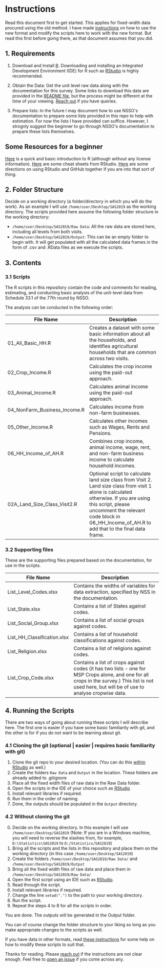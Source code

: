 # Instructions

Read this document first to get started. This applies for fixed-width data procured using the old method. I have made [instructions](https://github.com/s7u512/NSSO-77-SAS/blob/main/New_Format_Instructions.md) on how to use the new format and modify the scripts here to work with the new format. But read this first before going there, as that document assumes that you did.

## 1. Requirements

1.  Download and Install [R](https://cloud.r-project.org/). Downloading and installing an Integrated Development Environment (IDE) for R such as [RStudio](https://posit.co/products/open-source/rstudio/) is highly recommended.

2.  Obtain the Data: Get the unit level raw data along with the documentation for this survey. Some links to download this data are provided in the [README file](https://github.com/s7u512/NSSO-77-SAS/blob/main/README.md), but the process might be different at the time of your viewing. [Reach out](https://twitter.com/all_awry) if you have queries.

3.  Prepare lists: In the future I may document how to use NSSO's documentation to prepare some lists provided in this repo to help with estimation. For now the lists I have provided can suffice. However, I strognly suggest the beginner to go through NSSO's documentation to prepare these lists themselves.

## Some Resources for a beginner

[Here](https://github.com/pawan1198/r-cheatsheets/blob/master/README.md) is a quick and basic introduction to R (although without any license information). [Here](https://github.com/rstudio/cheatsheets) are some cheat sheets from RStudio. [Here](https://resources.github.com/github-and-rstudio/) are some directions on using RStudio and GitHub together if you are into that sort of thing.


## 2. Folder Structure

Decide on a working directory (a folder/directory in which you will do the work). As an example I will use `/home/user/Desktop/SAS2019` as the working directory. The scripts provided here assume the following folder structure in the working directory:

-   `/home/user/Desktop/SAS2019/Raw Data`: All the raw data are stored here, including all levels from both visits.
-   `/home/user/Desktop/SAS2019/Output`: This can be an empty folder to begin with. It will get populated with all the calculated data frames in the form of .csv and .RData files as we execute the scripts.

## 3. Contents

### 3.1 Scripts

The R scripts in this repository contain the code and comments for reading, estimating, and conducting basic analysis of the unit-level data from Schedule 33.1 of the 77th round by NSSO.

The analysis can be conducted in the following order:

| File Name                    | Description                                                                                                                                                                                                                                                |
|------------------------------|------------------------------------------------------------------------------------------------------------------------------------------------------------------------------------------------------------------------------------------------------------|
| 01_All_Basic_HH.R            | Creates a dataset with some basic information about all the households, and identifies agricultural households that are common across two visits.                                                                                                          |
| 02_Crop_Income.R             | Calculates the crop income using the paid-out approach.                                                                                                                                                                                                    |
| 03_Animal_Income.R           | Calculates animal income using the paid-out approach.                                                                                                                                                                                                      |
| 04_NonFarm_Business_Income.R | Calculates income from non-farm businesses.                                                                                                                                                                                                                |
| 05_Other_Income.R            | Calculates other incomes such as Wages, Rents and Pensions.                                                                                                                                                                                                |
| 06_HH_Income_of_AH.R         | Combines crop income, animal income, wage, rent, and non-farm business income to calculate household incomes.                                                                                                                                              |
| 02A_Land_Size_Class_Visit2.R | Optional script to calculate land size class from Visit 2. Land size class from visit 1 alone is calculated otherwise. If you are using this script, please uncomment the relevant code block in 06_HH_Income_of_AH.R to add that to the final data frame. |

### 3.2 Supporting files

These are the supporting files prepared based on the documentation, for use in the scripts.

| File Name                   | Description                                                                                                                                                            |
|-----------------------------|------------------------------------------------------------------------------------------------------------------------------------------------------------------------|
| List_Level_Codes.xlsx       | Contains the widths of variables for data extraction, specified by NSS in the documentation.                                                                               |
| List_State.xlsx             | Contains a list of States against codes.                                                                                                                                             |
| List_Social_Group.xlsx      | Contains a list of social groups against codes.                                                                                                                                      |
| List_HH_Classification.xlsx | Contains a list of  household classifications against codes.                                                                                  |
| List_Religion.xlsx          | Contains a list of religions against codes.                                                                                                                                           |
| List_Crop_Code.xlsx         | Contains a list of crops against codes (it has two lists - one for MSP Crops alone, and one for all crops in the survey.) This list is not used here, but will be of use to analyse cropwise data. |

## 4. Running the Scripts

There are two ways of going about running these scripts I will describe here. The first one is easier if you have some basic familiarity with git, and the other is for if you do not want to be learning about git.

### 4.1 Cloning the git (optional \| easier \| requires basic familiarity with git)

1.  Clone the git repo to your desired location. (You can do this [within RStudio](https://happygitwithr.com/index.html) as well.)
2.  Create the folders `Raw Data` and `Output` in the location. These folders are already added to .gitignore
3.  Place all the fixed width files of raw data in the Raw Data folder.
4.  Open the scripts in the IDE of your choice such as [RStudio](https://github.com/rstudio/rstudio)
5.  Install relevant libraries if required.
6.  Run them in the order of naming.
7.  Done, the outputs should be populated in the `Output` directory.

### 4.2 Without cloning the git

0.  Decide on the working directory. In this example I will use `/home/user/Desktop/SAS2019` (Note: If you are in a Windows machine, you will need to reverse the slashes from, for example, `D:\Statistics\SAS2019` to `D:/Statistics/SAS2019`)
1.  Bring all the scripts and the lists in this repository and place them on the working directory (in this case `/home/user/Desktop/SAS2019`)
2.  Create the folders `/home/user/Desktop/SAS2019/Raw Data/` and `/home/user/Desktop/SAS2019/Output`
3.  Bring all the fixed width files of raw data and place them in `/home/user/Desktop/SAS2019/Raw Data/`
4.  Open the first script using an IDE such as [RStudio](https://posit.co/products/open-source/rstudio/).
5.  Read through the script.
6.  Install relevant libraries if required.
7.  Change the line `setwd(".")` to the path to your working directory.
8.  Run the script.
9.  Repeat the steps 4 to 8 for all the scripts in order.

You are done. The outputs will be generated in the Output folder.

You can of course change the folder structure to your liking so long as you make appropriate changes to the scripts as well.

If you have data in other formats, read [these instructions](https://github.com/s7u512/NSSO-77-SAS/blob/main/New_Format_Instructions.md) for some help on how to modify these scripts to suit that.

Thanks for reading. Please [reach out](https://twitter.com/all_awry) if the instructions are not clear enough. Feel free to [open an issue](https://github.com/s7u512/NSSO-77-SAS/issues/new) if you come across any.
